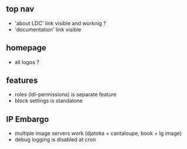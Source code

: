 ## top nav
- 'about LDC' link visible and worknig ?
- 'documentation' link visible

## homepage
- all logos ?

## features
- roles (ldl-permissions) is separate feature
- block settings is standalone

## IP Embargo
- multiple image servers work (djatoka + cantaloupe, book + lg image)
- debug logging is disabled at cron
